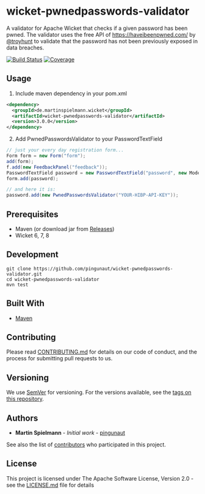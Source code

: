 # wicket-pwnedpasswords-validator

A validator for Apache Wicket that checks if a given password has been pwned.
The validator uses the free API of https://haveibeenpwned.com/ by [@troyhunt](https://github.com/troyhunt) to 
validate that the password has not been previously exposed in data breaches.

[![Build Status](https://github.com/pingunaut/wicket-pwnedpasswords-validator/workflows/Java%20CI/badge.svg)](https://github.com/pingunaut/wicket-pwnedpasswords-validator/actions)
[![Coverage](https://img.shields.io/sonar/https/sonarcloud.io/wicket-pwnedpasswords-validator/coverage.svg)](https://sonarcloud.io/component_measures?id=wicket-pwnedpasswords-validator&metric=coverage)
## Usage

1. Include maven dependency in your pom.xml

```xml
<dependency>
  <groupId>de.martinspielmann.wicket</groupId>
  <artifactId>wicket-pwnedpasswords-validator</artifactId>
  <version>3.0.0</version>
</dependency>
```

2. Add PwnedPasswordsValidator to your PasswordTextField 

```java
// just your every day registration form...
Form form = new Form("form");
add(form);
f.add(new FeedbackPanel("feedback"));
PasswordTextField password = new PasswordTextField("password", new Model<>(""));
form.add(password);

// and here it is:
password.add(new PwnedPasswordsValidator("YOUR-HIBP-API-KEY"));

```

## Prerequisites

* Maven (or download jar from [Releases](https://github.com/pingunaut/wicket-pwnedpasswords-validator/releases))
* Wicket 6, 7, 8

## Development 

```
git clone https://github.com/pingunaut/wicket-pwnedpasswords-validator.git
cd wicket-pwnedpasswords-validator
mvn test
```

## Built With

* [Maven](https://maven.apache.org/)

## Contributing

Please read [CONTRIBUTING.md](https://gist.github.com/PurpleBooth/b24679402957c63ec426) for details on our code of conduct, and the process for submitting pull requests to us.

## Versioning

We use [SemVer](http://semver.org/) for versioning. For the versions available, see the [tags on this repository](https://github.com/your/project/tags). 

## Authors

* **Martin Spielmann** - *Initial work* - [pingunaut](https://github.com/pingunaut)

See also the list of [contributors](https://github.com/your/project/contributors) who participated in this project.

## License

This project is licensed under The Apache Software License, Version 2.0 - see the [LICENSE.md](LICENSE.md) file for details
